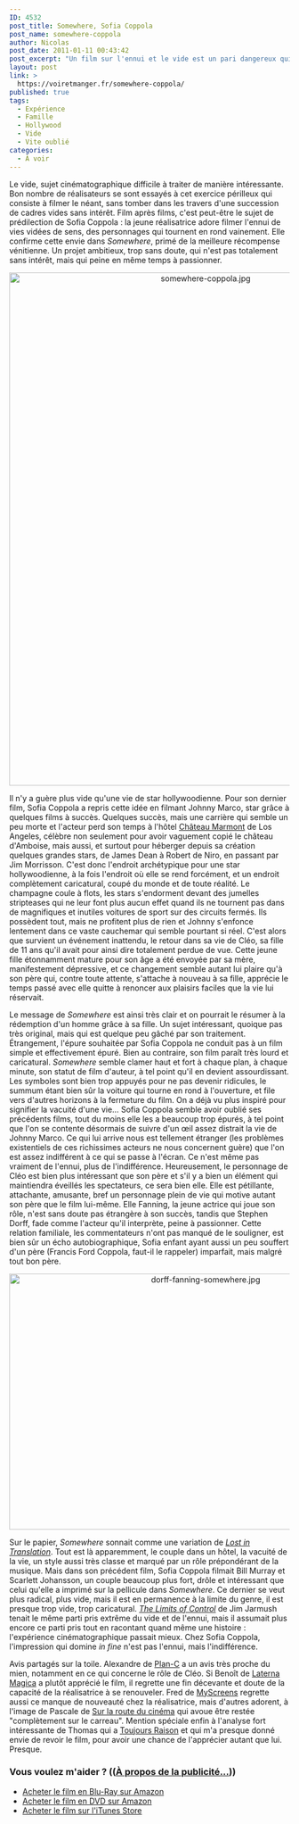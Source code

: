 ```yaml
---
ID: 4532
post_title: Somewhere, Sofia Coppola
post_name: somewhere-coppola
author: Nicolas
post_date: 2011-01-11 00:43:42
post_excerpt: "Un film sur l'ennui et le vide est un pari dangereux qui peut très bien emporter l'adhésion des spectateurs, ou au contraire leur ennui profond. Malheureusement, c'est plutôt la seconde option qui domine pour ma part après la vision de Somewhere, le dernier film de Sofia Coppola. Pis que l'ennui, ce serait même plutôt l'indifférence."
layout: post
link: >
  https://voiretmanger.fr/somewhere-coppola/
published: true
tags:
  - Expérience
  - Famille
  - Hollywood
  - Vide
  - Vite oublié
categories:
  - À voir
---
```

<p>Le vide, sujet cinématographique difficile à traiter de manière intéressante. Bon nombre de réalisateurs se sont essayés à cet exercice périlleux qui consiste à filmer le néant, sans tomber dans les travers d'une succession de cadres vides sans intérêt. Film après films, c'est peut-être le sujet de prédilection de Sofia Coppola : la jeune réalisatrice adore filmer l'ennui de vies vidées de sens, des personnages qui tournent en rond vainement. Elle confirme cette envie dans <em>Somewhere</em>, primé de la meilleure récompense vénitienne. Un projet ambitieux, trop sans doute, qui n'est pas totalement sans intérêt, mais qui peine en même temps à passionner.</p>

<div style="text-align: center;"><a href="http://www.allocine.fr/film/fichefilm_gen_cfilm=145724.html"><img class="aligncenter" src="https://voiretmanger.fr/wp-content/uploads/2011/01/somewhere-coppola.jpg" border="0" alt="somewhere-coppola.jpg" width="690" height="920" /></a></div>

<p>Il n'y a guère plus vide qu'une vie de star hollywoodienne. Pour son dernier film, Sofia Coppola a repris cette idée en filmant Johnny Marco, star grâce à quelques films à succès. Quelques succès, mais une carrière qui semble un peu morte et l'acteur perd son temps à l'hôtel <a href="http://fr.wikipedia.org/wiki/Château_Marmont">Château Marmont</a> de Los Angeles, célèbre non seulement pour avoir vaguement copié le château d'Amboise, mais aussi, et surtout pour héberger depuis sa création quelques grandes stars, de James Dean à Robert de Niro, en passant par Jim Morrisson. C'est donc l'endroit archétypique pour une star hollywoodienne, à la fois l'endroit où elle se rend forcément, et un endroit complètement caricatural, coupé du monde et de toute réalité. Le champagne coule à flots, les stars s'endorment devant des jumelles stripteases qui ne leur font plus aucun effet quand ils ne tournent pas dans de magnifiques et inutiles voitures de sport sur des circuits fermés. Ils possèdent tout, mais ne profitent plus de rien et Johnny s'enfonce lentement dans ce vaste cauchemar qui semble pourtant si réel. C'est alors que survient un événement inattendu, le retour dans sa vie de Cléo, sa fille de 11 ans qu'il avait pour ainsi dire totalement perdue de vue. Cette jeune fille étonnamment mature pour son âge a été envoyée par sa mère, manifestement dépressive, et ce changement semble autant lui plaire qu'à son père qui, contre toute attente, s'attache à nouveau à sa fille, apprécie le temps passé avec elle quitte à renoncer aux plaisirs faciles que la vie lui réservait.</p>
<p>Le message de <em>Somewhere</em> est ainsi très clair et on pourrait le résumer à la rédemption d'un homme grâce à sa fille. Un sujet intéressant, quoique pas très original, mais qui est quelque peu gâché par son traitement. Étrangement, l'épure souhaitée par Sofia Coppola ne conduit pas à un film simple et effectivement épuré. Bien au contraire, son film paraît très lourd et caricatural. <em>Somewhere</em> semble clamer haut et fort à chaque plan, à chaque minute, son statut de film d'auteur, à tel point qu'il en devient assourdissant. Les symboles sont bien trop appuyés pour ne pas devenir ridicules, le summum étant bien sûr la voiture qui tourne en rond à l'ouverture, et file vers d'autres horizons à la fermeture du film. On a déjà vu plus inspiré pour signifier la vacuité d'une vie… Sofia Coppola semble avoir oublié ses précédents films, tout du moins elle les a beaucoup trop épurés, à tel point que l'on se contente désormais de suivre d'un œil assez distrait la vie de Johnny Marco. Ce qui lui arrive nous est tellement étranger (les problèmes existentiels de ces richissimes acteurs ne nous concernent guère) que l'on est assez indifférent à ce qui se passe à l'écran. Ce n'est même pas vraiment de l'ennui, plus de l'indifférence. Heureusement, le personnage de Cléo est bien plus intéressant que son père et s'il y a bien un élément qui maintiendra éveillés les spectateurs, ce sera bien elle. Elle est pétillante, attachante, amusante, bref un personnage plein de vie qui motive autant son père que le film lui-même. Elle Fanning, la jeune actrice qui joue son rôle, n'est sans doute pas étrangère à son succès, tandis que Stephen Dorff, fade comme l'acteur qu'il interprète, peine à passionner. Cette relation familiale, les commentateurs n'ont pas manqué de le souligner, est bien sûr un écho autobiographique, Sofia enfant ayant aussi un peu souffert d'un père (Francis Ford Coppola, faut-il le rappeler) imparfait, mais malgré tout bon père.</p>

<div style="text-align: center;"><img class="aligncenter" src="https://voiretmanger.fr/wp-content/uploads/2011/01/dorff-fanning-somewhere.jpg" border="0" alt="dorff-fanning-somewhere.jpg" width="690" height="459" /></div>
<p>Sur le papier, <em>Somewhere</em> sonnait comme une variation de <a href="https://voiretmanger.fr/lost-in-translation-coppola/" title="Lost in Translation, Sofia Coppola"><em>Lost in Translation</em></a>. Tout est là apparemment, le couple dans un hôtel, la vacuité de la vie, un style aussi très classe et marqué par un rôle prépondérant de la musique. Mais dans son précédent film, Sofia Coppola filmait Bill Murray et Scarlett Johansson, un couple beaucoup plus fort, drôle et intéressant que celui qu'elle a imprimé sur la pellicule dans <em>Somewhere</em>. Ce dernier se veut plus radical, plus vide, mais il est en permanence à la limite du genre, il est presque trop vide, trop caricatural. <em><a href="https://voiretmanger.fr/2009/12/06/limits-of-control-jarmusch/">The Limits of Control</a></em> de Jim Jarmush tenait le même parti pris extrême du vide et de l'ennui, mais il assumait plus encore ce parti pris tout en racontant quand même une histoire : l'expérience cinématographique passait mieux. Chez Sofia Coppola, l'impression qui domine <em>in fine</em> n'est pas l'ennui, mais l'indifférence.</p>
<p>Avis partagés sur la toile. Alexandre de <a href="http://www.plan-c.fr/article-critique-somewhere-de-sofia-coppola-64700324.html">Plan-C</a> a un avis très proche du mien, notamment en ce qui concerne le rôle de Cléo. Si Benoît de <a href="http://laternamagika.wordpress.com/2011/01/05/10411/">Laterna Magica</a> a plutôt apprécié le film, il regrette une fin décevante et doute de la capacité de la réalisatrice à se renouveler. Fred de <a href="http://myscreens.fr/2011/cinema/somewhere-critique/">MyScreens</a> regrette aussi ce manque de nouveauté chez la réalisatrice, mais d'autres adorent, à l'image de Pascale de <a href="http://www.surlarouteducinema.com/archive/2011/01/06/somewhere-de-sofia-coppola.html">Sur la route du cinéma</a> qui avoue être restée "complètement sur le carreau". Mention spéciale enfin à l'analyse fort intéressante de Thomas qui a <a href="http://www.toujoursraison.com/2010/11/somewhere.html">Toujours Raison</a> et qui m'a presque donné envie de revoir le film, pour avoir une chance de l'apprécier autant que lui. Presque.</p>

<div class="amazon">
<h3>Vous voulez m'aider ? ((<a href="https://voiretmanger.fr/a-propos/publicite/">À propos de la publicité…</a>))</h3>
<ul>
	<li><a href="http://www.amazon.fr/gp/product/B004IK8GYU/ref=as_li_ss_tl?ie=UTF8&tag=leblogdenic07-21&linkCode=as2&camp=1642&creative=19458&creativeASIN=B004IK8GYU">Acheter le film en Blu-Ray sur Amazon</a></li>
	<li><a href="http://www.amazon.fr/gp/product/B004IK8GYK/ref=as_li_ss_tl?ie=UTF8&tag=leblogdenic07-21&linkCode=as2&camp=1642&creative=19458&creativeASIN=B004IK8GYK">Acheter le film en DVD sur Amazon</a></li>
	<li><a href="http://itunes.apple.com/fr/movie/somewhere-vost/id431786450">Acheter le film sur l'iTunes Store</a></li>
</ul>
</div>